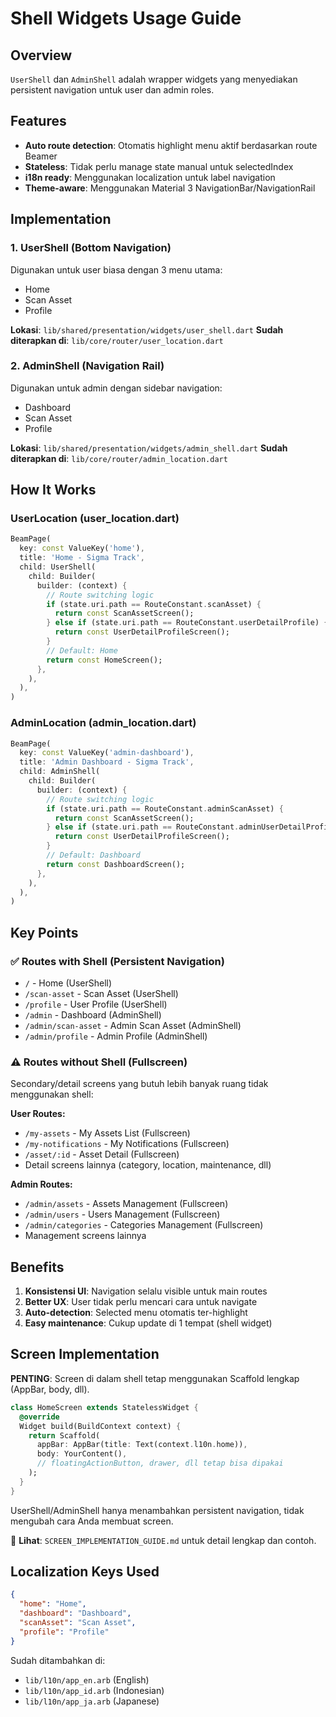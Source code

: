 # Shell Widgets Usage Guide

## Overview
`UserShell` dan `AdminShell` adalah wrapper widgets yang menyediakan persistent navigation untuk user dan admin roles.

## Features
- **Auto route detection**: Otomatis highlight menu aktif berdasarkan route Beamer
- **Stateless**: Tidak perlu manage state manual untuk selectedIndex
- **i18n ready**: Menggunakan localization untuk label navigation
- **Theme-aware**: Menggunakan Material 3 NavigationBar/NavigationRail

## Implementation

### 1. UserShell (Bottom Navigation)
Digunakan untuk user biasa dengan 3 menu utama:
- Home
- Scan Asset
- Profile

**Lokasi**: `lib/shared/presentation/widgets/user_shell.dart`
**Sudah diterapkan di**: `lib/core/router/user_location.dart`

### 2. AdminShell (Navigation Rail)
Digunakan untuk admin dengan sidebar navigation:
- Dashboard
- Scan Asset
- Profile

**Lokasi**: `lib/shared/presentation/widgets/admin_shell.dart`
**Sudah diterapkan di**: `lib/core/router/admin_location.dart`

## How It Works

### UserLocation (user_location.dart)
```dart
BeamPage(
  key: const ValueKey('home'),
  title: 'Home - Sigma Track',
  child: UserShell(
    child: Builder(
      builder: (context) {
        // Route switching logic
        if (state.uri.path == RouteConstant.scanAsset) {
          return const ScanAssetScreen();
        } else if (state.uri.path == RouteConstant.userDetailProfile) {
          return const UserDetailProfileScreen();
        }
        // Default: Home
        return const HomeScreen();
      },
    ),
  ),
)
```

### AdminLocation (admin_location.dart)
```dart
BeamPage(
  key: const ValueKey('admin-dashboard'),
  title: 'Admin Dashboard - Sigma Track',
  child: AdminShell(
    child: Builder(
      builder: (context) {
        // Route switching logic
        if (state.uri.path == RouteConstant.adminScanAsset) {
          return const ScanAssetScreen();
        } else if (state.uri.path == RouteConstant.adminUserDetailProfile) {
          return const UserDetailProfileScreen();
        }
        // Default: Dashboard
        return const DashboardScreen();
      },
    ),
  ),
)
```

## Key Points

### ✅ Routes with Shell (Persistent Navigation)
- `/` - Home (UserShell)
- `/scan-asset` - Scan Asset (UserShell)
- `/profile` - User Profile (UserShell)
- `/admin` - Dashboard (AdminShell)
- `/admin/scan-asset` - Admin Scan Asset (AdminShell)
- `/admin/profile` - Admin Profile (AdminShell)

### ⚠️ Routes without Shell (Fullscreen)
Secondary/detail screens yang butuh lebih banyak ruang tidak menggunakan shell:

**User Routes:**
- `/my-assets` - My Assets List (Fullscreen)
- `/my-notifications` - My Notifications (Fullscreen)
- `/asset/:id` - Asset Detail (Fullscreen)
- Detail screens lainnya (category, location, maintenance, dll)

**Admin Routes:**
- `/admin/assets` - Assets Management (Fullscreen)
- `/admin/users` - Users Management (Fullscreen)
- `/admin/categories` - Categories Management (Fullscreen)
- Management screens lainnya

## Benefits
1. **Konsistensi UI**: Navigation selalu visible untuk main routes
2. **Better UX**: User tidak perlu mencari cara untuk navigate
3. **Auto-detection**: Selected menu otomatis ter-highlight
4. **Easy maintenance**: Cukup update di 1 tempat (shell widget)

## Screen Implementation
**PENTING**: Screen di dalam shell tetap menggunakan Scaffold lengkap (AppBar, body, dll).

```dart
class HomeScreen extends StatelessWidget {
  @override
  Widget build(BuildContext context) {
    return Scaffold(
      appBar: AppBar(title: Text(context.l10n.home)),
      body: YourContent(),
      // floatingActionButton, drawer, dll tetap bisa dipakai
    );
  }
}
```

UserShell/AdminShell hanya menambahkan persistent navigation, tidak mengubah cara Anda membuat screen.

📖 **Lihat**: `SCREEN_IMPLEMENTATION_GUIDE.md` untuk detail lengkap dan contoh.

## Localization Keys Used
```json
{
  "home": "Home",
  "dashboard": "Dashboard",
  "scanAsset": "Scan Asset",
  "profile": "Profile"
}
```

Sudah ditambahkan di:
- `lib/l10n/app_en.arb` (English)
- `lib/l10n/app_id.arb` (Indonesian)
- `lib/l10n/app_ja.arb` (Japanese)
